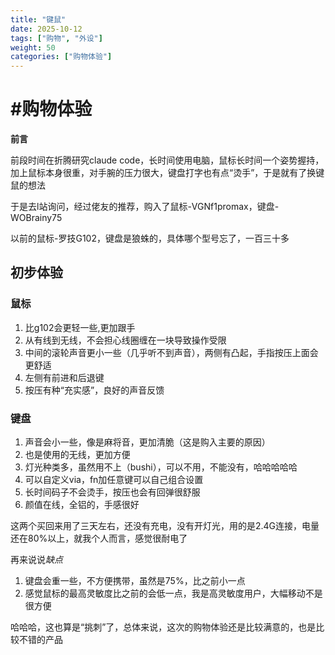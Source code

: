 ```yaml
---
title: "键鼠"
date: 2025-10-12
tags: ["购物", "外设"]
weight: 50
categories: ["购物体验"]
---
```




# #购物体验

**前言**

前段时间在折腾研究claude code，长时间使用电脑，鼠标长时间一个姿势握持，加上鼠标本身很重，对手腕的压力很大，键盘打字也有点“烫手”，于是就有了换键鼠的想法

于是去l站询问，经过佬友的推荐，购入了鼠标-VGNf1promax，键盘-WOBrainy75

以前的鼠标-罗技G102，键盘是狼蛛的，具体哪个型号忘了，一百三十多

## 初步体验

### 鼠标

1. 比g102会更轻一些,更加跟手
2. 从有线到无线，不会担心线圈缠在一块导致操作受限
3. 中间的滚轮声音更小一些（几乎听不到声音），两侧有凸起，手指按压上面会更舒适
4. 左侧有前进和后退键
5. 按压有种“充实感”，良好的声音反馈

### 键盘

1. 声音会小一些，像是麻将音，更加清脆（这是购入主要的原因）
2. 也是使用的无线，更加方便
3. 灯光种类多，虽然用不上（bushi），可以不用，不能没有，哈哈哈哈哈
4. 可以自定义via，fn加任意键可以自己组合设置
5. 长时间码子不会烫手，按压也会有回弹很舒服
6. 颜值在线，全铝的，手感很好

这两个买回来用了三天左右，还没有充电，没有开灯光，用的是2.4G连接，电量还在80%以上，就我个人而言，感觉很耐电了

再来说说*缺点*

1. 键盘会重一些，不方便携带，虽然是75%，比之前小一点
2. 感觉鼠标的最高灵敏度比之前的会低一点，我是高灵敏度用户，大幅移动不是很方便

哈哈哈，这也算是“挑刺”了，总体来说，这次的购物体验还是比较满意的，也是比较不错的产品

